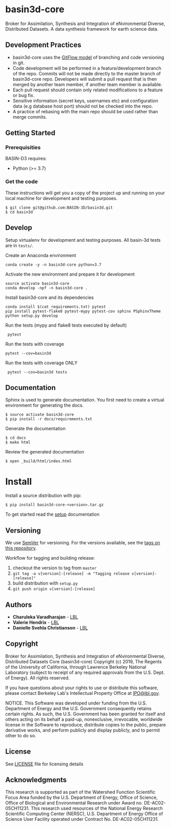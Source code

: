 # basin3d-core
Broker for Assimilation, Synthesis and Integration of eNvironmental Diverse, Distributed Datasets.
A data synthesis framework for earth science data.


## Development Practices

* basin3d-core uses the [GitFlow model](https://datasift.github.io/gitflow/IntroducingGitFlow.html) 
  of branching and code versioning in git. 
* Code development will be performed in a feature/development branch of the repo. Commits will not be made directly to the master branch of basin3d-core repo.  Developers will submit a pull request that is then merged by another team member, if another team member is available.
* Each pull request should contain only related modifications to a feature or bug fix.  
* Sensitive information (secret keys, usernames etc) and configuration data (e.g database host port) should not be checked into the repo.
* A practice of rebasing with the main repo should be used rather than merge commits.  

## Getting Started

### Prerequisities
BASIN-D3  requires:

* Python (>= 3.7)


### Get the code

These instructions will get you a copy of the project up and running on your local machine for 
development and testing purposes. 

    $ git clone git@github.com:BASIN-3D/basin3d.git
    $ cd basin3d
    

## Develop
Setup virtualenv for development and testing purposes. All basin-3d tests
are in `tests/`.
  
Create an Anaconda environment

    conda create -y -n basin3d-core python=3.7
	
Activate the new environment and prepare it for development

	source activate basin3d-core
	conda develop -npf -n basin3d-core .

Install  basin3d-core and its dependencies

	conda install $(cat requirements.txt) pytest
	pip install pytest-flake8 pytest-mypy pytest-cov sphinx PSphinxTheme
	python setup.py develop
	
Run the tests (mypy and flake8 tests executed by default)

     pytest 
     
Run the tests with coverage

    pytest --cov=basin3d
     
Run the tests with coverage ONLY

     pytest --cov=basin3d tests
    

## Documentation
Sphinx is used to generate documentation. You first need
to create a virtual environment for generating the docs.

    $ source activate basin3d-core
    $ pip install -r docs/requirements.txt
    
Generate the documentation
   
    $ cd docs
    $ make html

Review the generated documentation

    $ open _build/html/index.html

# Install

 
Install a source distribution with pip:

    $ pip install basin3d-core-<version>.tar.gz
    
To get started read the [setup](docs/getting_started.rst) documentation

## Versioning

We use [SemVer](http://semver.org/) for versioning. For the versions available, 
see the [tags on this repository](https://github.com/Watershed-Function-SFA/basin3d-core/tags). 

Workflow for tagging and building release:

1. checkout the version to tag from `master`
1. `git tag -a v[version]-[release] -m "Tagging release v[version]-[release]"`
1. build distribution with `setup.py`
1. `git push origin v[version]-[release]`

## Authors

* **Charuleka Varadharajan** - [LBL](http://eesa.lbl.gov/profiles/charuleka-varadharajan/)
* **Valerie Hendrix**  - [LBL](https://dst.lbl.gov/people.php?p=ValHendrix)
* **Danielle Svehla Christianson** - [LBL](https://crd.lbl.gov/departments/data-science-and-technology/uss/staff/danielle-christianson/)


## Copyright

Broker for Assimilation, Synthesis and Integration of eNvironmental Diverse, Distributed Datasets Core  (basin3d-core) Copyright (c) 2019, The
Regents of the University of California, through Lawrence Berkeley National
Laboratory (subject to receipt of any required approvals from the U.S.
Dept. of Energy).  All rights reserved.

If you have questions about your rights to use or distribute this software,
please contact Berkeley Lab's Intellectual Property Office at
IPO@lbl.gov.

NOTICE.  This Software was developed under funding from the U.S. Department
of Energy and the U.S. Government consequently retains certain rights.  As
such, the U.S. Government has been granted for itself and others acting on
its behalf a paid-up, nonexclusive, irrevocable, worldwide license in the
Software to reproduce, distribute copies to the public, prepare derivative
works, and perform publicly and display publicly, and to permit other to do
so.

## License

See [LICENSE](LICENSE) file for licensing details

## Acknowledgments

This research is supported as part of the Watershed Function Scientific Focus Area funded by the U.S. Department of Energy, Office of Science, Office of Biological and Environmental Research under Award no. DE-AC02-05CH11231. This research used resources of the National Energy Research Scientific Computing Center (NERSC), U.S. Department of Energy Office of Science User Facility operated under Contract No. DE-AC02-05CH11231. 
